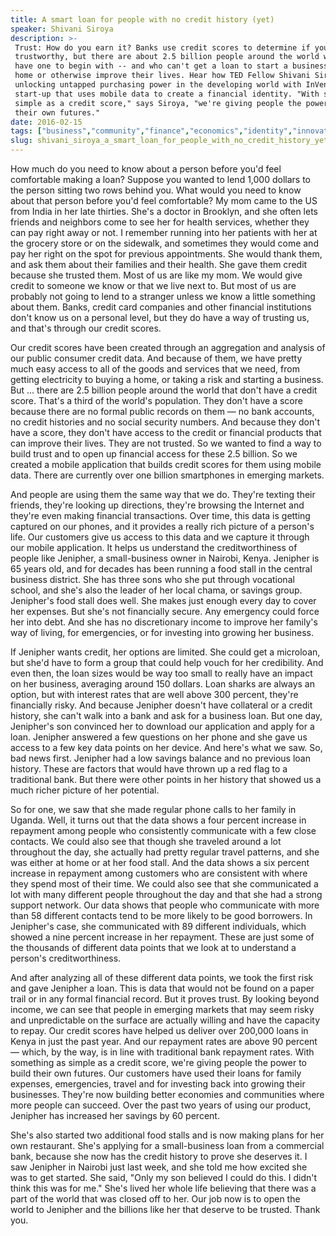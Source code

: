 ```yaml
---
title: A smart loan for people with no credit history (yet)
speaker: Shivani Siroya
description: >-
 Trust: How do you earn it? Banks use credit scores to determine if you're
 trustworthy, but there are about 2.5 billion people around the world who don't
 have one to begin with -- and who can't get a loan to start a business, buy a
 home or otherwise improve their lives. Hear how TED Fellow Shivani Siroya is
 unlocking untapped purchasing power in the developing world with InVenture, a
 start-up that uses mobile data to create a financial identity. "With something as
 simple as a credit score," says Siroya, "we're giving people the power to build
 their own futures."
date: 2016-02-15
tags: ["business","community","finance","economics","identity","innovation","microfinance","invention","money","potential","technology","society","mobility","ted-fellows"]
slug: shivani_siroya_a_smart_loan_for_people_with_no_credit_history_yet
---
```


How much do you need to know about a person before you'd feel comfortable making a
loan? Suppose you wanted to lend 1,000 dollars to the person sitting two rows behind you.
What would you need to know about that person before you'd feel comfortable? My mom came to
the US from India in her late thirties. She's a doctor in Brooklyn, and she often lets
friends and neighbors come to see her for health services, whether they can pay right away
or not. I remember running into her patients with her at the grocery store or on the
sidewalk, and sometimes they would come and pay her right on the spot for previous
appointments. She would thank them, and ask them about their families and their health.
She gave them credit because she trusted them. Most of us are like my mom. We would give
credit to someone we know or that we live next to. But most of us are probably not going
to lend to a stranger unless we know a little something about them. Banks, credit card
companies and other financial institutions don't know us on a personal level, but they do
have a way of trusting us, and that's through our credit scores.

Our credit scores have been created through an aggregation and analysis of our public
consumer credit data. And because of them, we have pretty much easy access to all of the
goods and services that we need, from getting electricity to buying a home, or taking a
risk and starting a business. But ... there are 2.5 billion people around the world that
don't have a credit score. That's a third of the world's population. They don't have a
score because there are no formal public records on them — no bank accounts, no credit
histories and no social security numbers. And because they don't have a score, they don't
have access to the credit or financial products that can improve their lives. They are not
trusted. So we wanted to find a way to build trust and to open up financial access for
these 2.5 billion. So we created a mobile application that builds credit scores for them
using mobile data. There are currently over one billion smartphones in emerging
markets.

And people are using them the same way that we do. They're texting their friends, they're
looking up directions, they're browsing the Internet and they're even making financial
transactions. Over time, this data is getting captured on our phones, and it provides a
really rich picture of a person's life. Our customers give us access to this data and we
capture it through our mobile application. It helps us understand the creditworthiness of
people like Jenipher, a small-business owner in Nairobi, Kenya. Jenipher is 65 years old,
and for decades has been running a food stall in the central business district. She has
three sons who she put through vocational school, and she's also the leader of her local
chama, or savings group. Jenipher's food stall does well. She makes just enough every day
to cover her expenses. But she's not financially secure. Any emergency could force her
into debt. And she has no discretionary income to improve her family's way of living, for
emergencies, or for investing into growing her business.

If Jenipher wants credit, her options are limited. She could get a microloan, but she'd
have to form a group that could help vouch for her credibility. And even then, the loan
sizes would be way too small to really have an impact on her business, averaging around
150 dollars. Loan sharks are always an option, but with interest rates that are well above
300 percent, they're financially risky. And because Jenipher doesn't have collateral or a
credit history, she can't walk into a bank and ask for a business loan. But one day,
Jenipher's son convinced her to download our application and apply for a loan. Jenipher
answered a few questions on her phone and she gave us access to a few key data points on
her device. And here's what we saw. So, bad news first. Jenipher had a low savings balance
and no previous loan history. These are factors that would have thrown up a red flag to a
traditional bank. But there were other points in her history that showed us a much richer
picture of her potential.

So for one, we saw that she made regular phone calls to her family in Uganda. Well, it
turns out that the data shows a four percent increase in repayment among people who
consistently communicate with a few close contacts. We could also see that though she
traveled around a lot throughout the day, she actually had pretty regular travel patterns,
and she was either at home or at her food stall. And the data shows a six percent increase
in repayment among customers who are consistent with where they spend most of their
time. We could also see that she communicated a lot with many different people throughout
the day and that she had a strong support network. Our data shows that people who
communicate with more than 58 different contacts tend to be more likely to be good
borrowers. In Jenipher's case, she communicated with 89 different individuals, which
showed a nine percent increase in her repayment. These are just some of the thousands of
different data points that we look at to understand a person's creditworthiness.

And after analyzing all of these different data points, we took the first risk and gave
Jenipher a loan. This is data that would not be found on a paper trail or in any formal
financial record. But it proves trust. By looking beyond income, we can see that people in
emerging markets that may seem risky and unpredictable on the surface are actually willing
and have the capacity to repay. Our credit scores have helped us deliver over 200,000 loans
in Kenya in just the past year. And our repayment rates are above 90 percent — which, by
the way, is in line with traditional bank repayment rates. With something as simple as a
credit score, we're giving people the power to build their own futures. Our customers have
used their loans for family expenses, emergencies, travel and for investing back into
growing their businesses. They're now building better economies and communities where more
people can succeed. Over the past two years of using our product, Jenipher has increased
her savings by 60 percent.

She's also started two additional food stalls and is now making plans for her own
restaurant. She's applying for a small-business loan from a commercial bank, because she
now has the credit history to prove she deserves it. I saw Jenipher in Nairobi just last
week, and she told me how excited she was to get started. She said, "Only my son believed
I could do this. I didn't think this was for me." She's lived her whole life believing
that there was a part of the world that was closed off to her. Our job now is to open the
world to Jenipher and the billions like her that deserve to be trusted. Thank
you.

<!--
ad_duration=3.33
comment_count=87
event="TED2016"
external_start_time=0
intro_duration=11.82
is_subtitle_required="False"
is_talk_featured="True"
language="en"
language_swap="False"
native_language="en"
number_of_related_talks=6
number_of_speakers=1
number_of_subtitled_videos=26
number_of_tags=14
number_of_talk_download_languages=26
number_of_talk_more_resources=0
number_of_talk_recommendations=0
number_of_talks_take_actions=0
post_ad_duration=0.83
published_timestamp="2016-04-25 15:00:13"
recording_date="2016-02-15"
speaker_description="Mobile finance entrepreneur"
speaker_is_published=1
speaker_name="Shivani Siroya"
talk_name="A smart loan for people with no credit history (yet)"
talks_tags=["business","community","finance","economics","identity","innovation","microfinance","invention","money","potential","technology","society","mobility","ted-fellows"]
url_audio="https://download.ted.com/talks/ShivaniSiroya_2016U.mp3?apikey=acme-roadrunner"
url_photo_speaker="https://pe.tedcdn.com/images/ted/068ceafddeb2305028ed58bb131235e2ad4f588f_254x191.jpg"
url_photo_talk="https://s3.amazonaws.com/talkstar-photos/uploads/ac4ff23d-f682-4844-a854-41201f7334cb/ShivaniSiroya_2016U-embed.jpg"
url_webpage="https://www.ted.com/talks/shivani_siroya_a_smart_loan_for_people_with_no_credit_history_yet"
video_type_name="TED Stage Talk"
-->